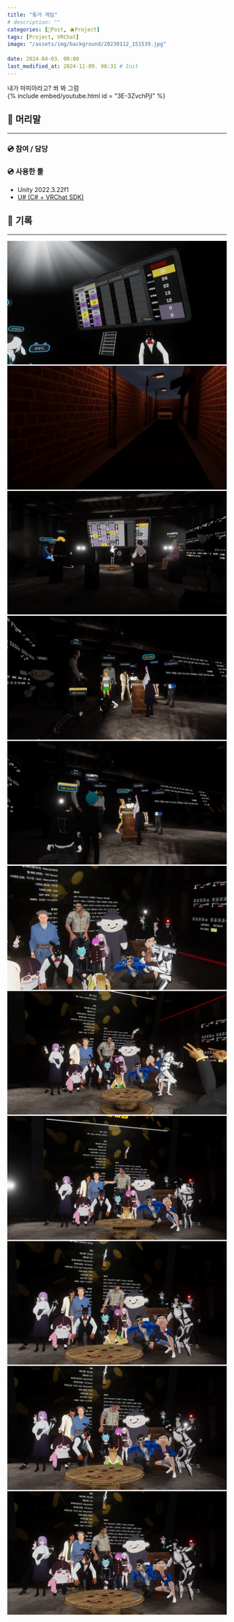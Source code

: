 ```yaml
---
title: "돚거 게임"
# description: ""
categories: [📀Post, 🫐Project]
tags: [Project, VRChat]
image: "/assets/img/background/20230112_151539.jpg"

date: 2024-04-03. 00:00
last_modified_at: 2024-11-09. 08:31 # Init
---
```


내가 마피아라고? 쏴 봐 그럼  
{% include embed/youtube.html id = "3E-3ZvchPjI" %}

## 📀 머리말

---

### 💿 참여 / 담당

### 💿 사용한 툴

- Unity 2022.3.22f1
- [U# (C# + VRChat SDK)](https://udonsharp.docs.vrchat.com/)

## 📀 기록

---
![231130_212639](/assets/project/Thief_Game/231130_212639.png)
![231216_222805](/assets/project/Thief_Game/231216_222805.png)
![240131_232028](/assets/project/Thief_Game/240131_232028.png)
![240403_234314](/assets/project/Thief_Game/240403_234314.png)
![240403_234316](/assets/project/Thief_Game/240403_234316.png)
![240403_234458](/assets/project/Thief_Game/240403_234458.png)
![240403_234459](/assets/project/Thief_Game/240403_234459.png)
![240403_234502](/assets/project/Thief_Game/240403_234502.png)
![240403_234504](/assets/project/Thief_Game/240403_234504.png)
![240403_234506](/assets/project/Thief_Game/240403_234506.png)
![240403_234510](/assets/project/Thief_Game/240403_234510.png)
